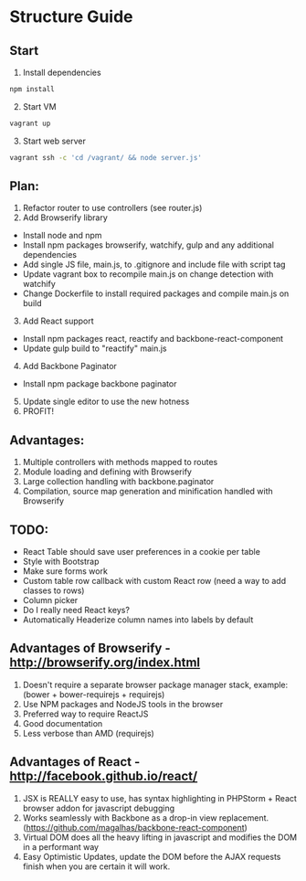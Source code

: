 # Structure Guide

## Start
1. Install dependencies
```bash
npm install
```

2. Start VM
```bash
vagrant up
```

3. Start web server
```bash
vagrant ssh -c 'cd /vagrant/ && node server.js'
```

## Plan:
1. Refactor router to use controllers (see router.js)
2. Add Browserify library
  * Install node and npm
  * Install npm packages browserify, watchify, gulp and any additional dependencies
  * Add single JS file, main.js, to .gitignore and include file with script tag
  * Update vagrant box to recompile main.js on change detection with watchify
  * Change Dockerfile to install required packages and compile main.js on build
3. Add React support
  * Install npm packages react, reactify and backbone-react-component
  * Update gulp build to "reactify" main.js
4. Add Backbone Paginator
  * Install npm package backbone paginator
5. Update single editor to use the new hotness
6. PROFIT!

## Advantages:
1. Multiple controllers with methods mapped to routes
2. Module loading and defining with Browserify
3. Large collection handling with backbone.paginator
4. Compilation, source map generation and minification handled with Browserify

## TODO:
* React Table should save user preferences in a cookie per table
* Style with Bootstrap
* Make sure forms work
* Custom table row callback with custom React row (need a way to add classes to rows)
* Column picker
* Do I really need React keys?
* Automatically Headerize column names into labels by default
  
## Advantages of Browserify - http://browserify.org/index.html
1. Doesn't require a separate browser package manager stack, example: (bower + bower-requirejs + requirejs) 
2. Use NPM packages and NodeJS tools in the browser
3. Preferred way to require ReactJS
4. Good documentation
5. Less verbose than AMD (requirejs)

## Advantages of React - http://facebook.github.io/react/
1. JSX is REALLY easy to use, has syntax highlighting in PHPStorm + React browser addon for javascript debugging
2. Works seamlessly with Backbone as a drop-in view replacement. (https://github.com/magalhas/backbone-react-component)
3. Virtual DOM does all the heavy lifting in javascript and modifies the DOM in a performant way
4. Easy Optimistic Updates, update the DOM before the AJAX requests finish when you are certain it will work.